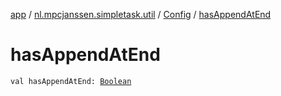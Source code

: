 [app](../../index.md) / [nl.mpcjanssen.simpletask.util](../index.md) / [Config](index.md) / [hasAppendAtEnd](.)

# hasAppendAtEnd

`val hasAppendAtEnd: `[`Boolean`](https://kotlinlang.org/api/latest/jvm/stdlib/kotlin/-boolean/index.html)
